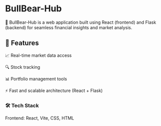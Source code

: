 # BullBear-Hub

🚀 BullBear-Hub is a web application built using React (frontend) and Flask (backend) for seamless financial insights and market analysis.

## 📌 Features

📈 Real-time market data access

🔍 Stock tracking

📊 Portfolio management tools

⚡ Fast and scalable architecture (React + Flask)

### 🛠️ Tech Stack

Frontend: React, Vite, CSS, HTML

